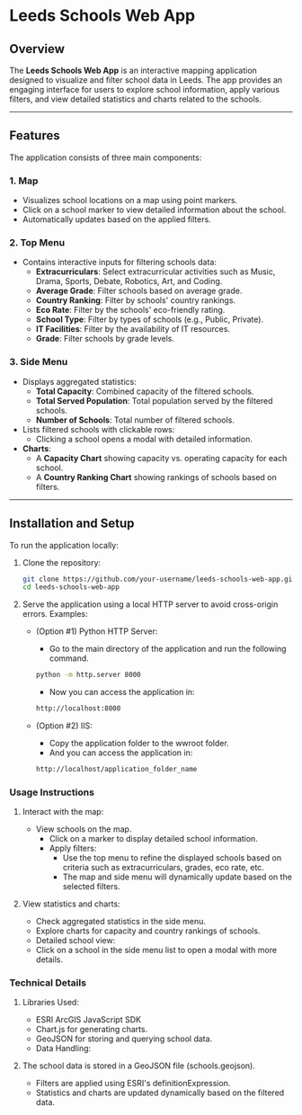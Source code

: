 # Leeds Schools Web App

## Overview

The **Leeds Schools Web App** is an interactive mapping application designed to visualize and filter school data in Leeds. The app provides an engaging interface for users to explore school information, apply various filters, and view detailed statistics and charts related to the schools.

---

## Features

The application consists of three main components:

### 1. **Map**
   - Visualizes school locations on a map using point markers.
   - Click on a school marker to view detailed information about the school.
   - Automatically updates based on the applied filters.

### 2. **Top Menu**
   - Contains interactive inputs for filtering schools data:
     - **Extracurriculars**: Select extracurricular activities such as Music, Drama, Sports, Debate, Robotics, Art, and Coding.
     - **Average Grade**: Filter schools based on average grade.
     - **Country Ranking**: Filter by schools' country rankings.
     - **Eco Rate**: Filter by the schools' eco-friendly rating.
     - **School Type**: Filter by types of schools (e.g., Public, Private).
     - **IT Facilities**: Filter by the availability of IT resources.
     - **Grade**: Filter schools by grade levels.

### 3. **Side Menu**
   - Displays aggregated statistics:
     - **Total Capacity**: Combined capacity of the filtered schools.
     - **Total Served Population**: Total population served by the filtered schools.
     - **Number of Schools**: Total number of filtered schools.
   - Lists filtered schools with clickable rows:
     - Clicking a school opens a modal with detailed information.
   - **Charts**:
     - A **Capacity Chart** showing capacity vs. operating capacity for each school.
     - A **Country Ranking Chart** showing rankings of schools based on filters.

---

## Installation and Setup

To run the application locally:

1. Clone the repository:

   ```bash
   git clone https://github.com/your-username/leeds-schools-web-app.git
   cd leeds-schools-web-app
   ```

2. Serve the application using a local HTTP server to avoid cross-origin errors. Examples:
    - (Option #1) Python HTTP Server:
        - Go to the main directory of the application and run the following command.
        ```bash
        python -m http.server 8000
        ```
        - Now you can access the application in:
        ```bash
        http://localhost:8000
        ```

    - (Option #2) IIS:
        - Copy the application folder to the wwroot folder.
        - And you can access the application in:
        ```bash
        http://localhost/application_folder_name
        ```
        
### Usage Instructions

1. Interact with the map:

    - View schools on the map.
        - Click on a marker to display detailed school information.
        - Apply filters:
            - Use the top menu to refine the displayed schools based on criteria such as extracurriculars, grades, eco rate, etc.
            - The map and side menu will dynamically update based on the selected filters.

2. View statistics and charts:

    - Check aggregated statistics in the side menu.
    - Explore charts for capacity and country rankings of schools.
    - Detailed school view:
    - Click on a school in the side menu list to open a modal with more details.


### Technical Details
1. Libraries Used:
    - ESRI ArcGIS JavaScript SDK
    - Chart.js for generating charts.
    - GeoJSON for storing and querying school data.
    - Data Handling:

2. The school data is stored in a GeoJSON file (schools.geojson).
    - Filters are applied using ESRI's definitionExpression.
    - Statistics and charts are updated dynamically based on the filtered data.